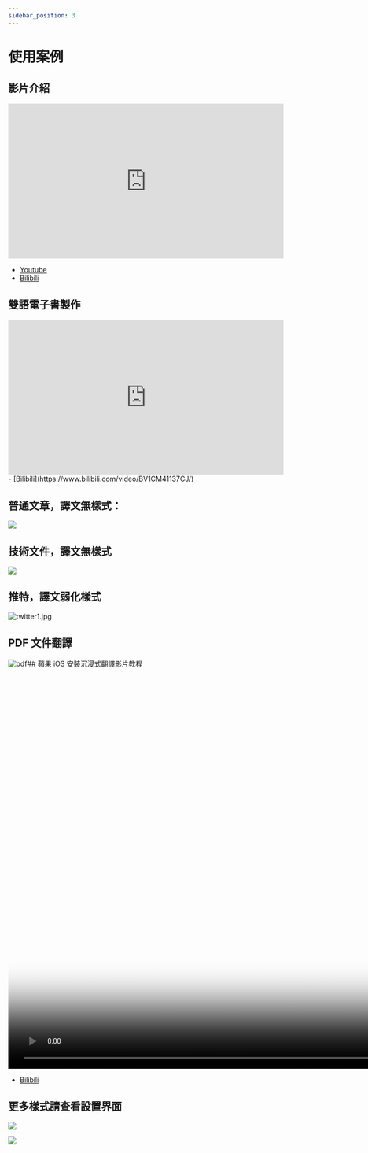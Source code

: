 ```yaml
---
sidebar_position: 3
---
```


# 使用案例

## 影片介紹

<iframe width="560" height="315" src="https://www.youtube.com/embed/0nIzWCseLVo" title="YouTube video player" frameBorder="0" allow="accelerometer; autoplay; clipboard-write; encrypted-media; gyroscope; picture-in-picture; web-share" allowFullScreen></iframe>

- [Youtube](https://youtu.be/0nIzWCseLVo)
- [Bilibili](https://www.bilibili.com/video/BV1Ws4y1u7M9/)

## 雙語電子書製作

<iframe width="560" height="315" src="https://www.youtube.com/embed/FBsQ0Zs6qMA" title="YouTube video player" frameborder="0" allow="accelerometer; autoplay; clipboard-write; encrypted-media; gyroscope; picture-in-picture; web-share" allowfullscreen></iframe>
- [Bilibili](https://www.bilibili.com/video/BV1CM41137CJ/)

## 普通文章，譯文無樣式：

![](/assets/microsoft.png)

## 技術文件，譯文無樣式

![](/assets/typescript.png)

## 推特，譯文弱化樣式

![twitter1.jpg](https://s2.loli.net/2023/02/07/sA23c6FerQNnTtY.jpg)

## PDF 文件翻譯

![pdf](/assets/pdf.png)## 蘋果 iOS 安裝沉浸式翻譯影片教程

<video
controls
muted
height="800px"
poster="/assets/safari-intro.webp" src="/assets/ios-safari-enable.mp4"></video>

- [Bilibili](https://www.bilibili.com/video/BV1CM41137CJ/)

## 更多樣式請查看設置界面

![](/assets/config1.png)

![](/assets/config.png)